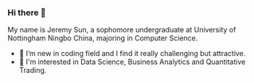 ### Hi there 👋

My name is Jeremy Sun, a sophomore undergraduate at University of Nottingham Ningbo China, majoring in Computer Science.

- 🤔 I’m new in coding field and I find it really challenging but attractive.
- 💬 I'm interested in Data Science, Business Analytics and Quantitative Trading.

<!--
**Iron-fence/Iron-fence** is a ✨ _special_ ✨ repository because its `README.md` (this file) appears on your GitHub profile.

Here are some ideas to get you started:

- 🔭 I’m currently working on ...
- 🌱 I’m currently learning ...
- 👯 I’m looking to collaborate on ...
- 🤔 I’m looking for help with ...
- 💬 Ask me about ...
- 📫 How to reach me: ...
- 😄 Pronouns: ...
- ⚡ Fun fact: ...
-->
